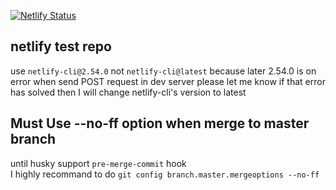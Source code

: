 [![Netlify Status](https://api.netlify.com/api/v1/badges/27143e3c-9c91-4751-8fdb-1f69a3178fff/deploy-status)](https://app.netlify.com/sites/angry-lamarr-ff3a8e/deploys)

## netlify test repo

use `netlify-cli@2.54.0` not `netlify-cli@latest` because later 2.54.0 is on error when send POST request in dev server
please let me know if that error has solved then I will change netlify-cli's version to latest

## Must Use --no-ff option when merge to master branch

until husky support `pre-merge-commit` hook  
I highly recommand to do `git config branch.master.mergeoptions --no-ff`

